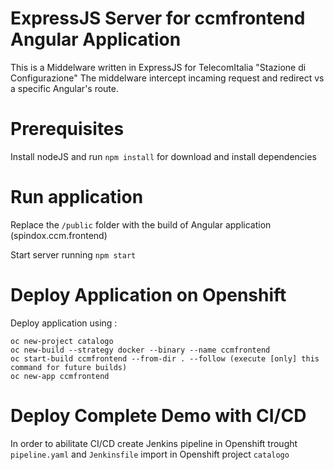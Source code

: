 ExpressJS Server for ccmfrontend Angular Application 
====================================
This is a Middelware written in ExpressJS for TelecomItalia "Stazione di Configurazione"
The middelware intercept incaming request and redirect vs a specific Angular's route.

Prerequisites
=================

Install nodeJS and run `npm install` for download and install dependencies

Run application 
================

Replace the `/public` folder with the build of Angular application (spindox.ccm.frontend)

Start server running `npm start`

Deploy Application on Openshift
===============

Deploy application using :

```
oc new-project catalogo 
oc new-build --strategy docker --binary --name ccmfrontend
oc start-build ccmfrontend --from-dir . --follow (execute [only] this command for future builds)
oc new-app ccmfrontend
```
Deploy Complete Demo with CI/CD
================

In order to abilitate CI/CD create Jenkins pipeline in Openshift trought `pipeline.yaml` and `Jenkinsfile` import in Openshift project `catalogo`
